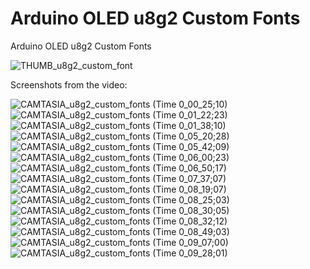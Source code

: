 # Arduino OLED u8g2 Custom Fonts
Arduino OLED u8g2 Custom Fonts



![THUMB_u8g2_custom_font](https://github.com/upiir/u8g2_custom_fonts/assets/117754156/41db457c-50a8-4be3-8894-ad982269bca6)


Screenshots from the video:


![CAMTASIA_u8g2_custom_fonts (Time 0_00_25;10)](https://github.com/upiir/u8g2_custom_fonts/assets/117754156/45d7f8d0-2daf-4bd7-b4b7-2e5c8188556e)
![CAMTASIA_u8g2_custom_fonts (Time 0_01_22;23)](https://github.com/upiir/u8g2_custom_fonts/assets/117754156/1c859408-87dc-4163-bd98-9dc7eea16aca)
![CAMTASIA_u8g2_custom_fonts (Time 0_01_38;10)](https://github.com/upiir/u8g2_custom_fonts/assets/117754156/20349872-082d-46b6-9f84-eaa1245f9c32)
![CAMTASIA_u8g2_custom_fonts (Time 0_05_20;28)](https://github.com/upiir/u8g2_custom_fonts/assets/117754156/b414f8ab-4c43-4cb8-b4af-8d80b8e0b18d)
![CAMTASIA_u8g2_custom_fonts (Time 0_05_42;09)](https://github.com/upiir/u8g2_custom_fonts/assets/117754156/e32b5070-c414-49e1-b8cc-0013636d2644)
![CAMTASIA_u8g2_custom_fonts (Time 0_06_00;23)](https://github.com/upiir/u8g2_custom_fonts/assets/117754156/69cb990d-2c54-4724-8eb6-9b4a6811152e)
![CAMTASIA_u8g2_custom_fonts (Time 0_06_50;17)](https://github.com/upiir/u8g2_custom_fonts/assets/117754156/a4e8f93e-f9fa-4010-8c7d-385820461e61)
![CAMTASIA_u8g2_custom_fonts (Time 0_07_37;07)](https://github.com/upiir/u8g2_custom_fonts/assets/117754156/d9a84d1a-f96b-4f70-9096-3c4adbb06c05)
![CAMTASIA_u8g2_custom_fonts (Time 0_08_19;07)](https://github.com/upiir/u8g2_custom_fonts/assets/117754156/4e1e0a53-954b-4dce-bc0f-fdff2c49196c)
![CAMTASIA_u8g2_custom_fonts (Time 0_08_25;03)](https://github.com/upiir/u8g2_custom_fonts/assets/117754156/e4f0ba6f-3770-4e9b-99ee-05b886d8a704)
![CAMTASIA_u8g2_custom_fonts (Time 0_08_30;05)](https://github.com/upiir/u8g2_custom_fonts/assets/117754156/14bf4915-881f-4e37-968e-0d15880150ec)
![CAMTASIA_u8g2_custom_fonts (Time 0_08_32;12)](https://github.com/upiir/u8g2_custom_fonts/assets/117754156/fa38fa3a-881c-454f-b859-05462e5dc2ad)
![CAMTASIA_u8g2_custom_fonts (Time 0_08_49;03)](https://github.com/upiir/u8g2_custom_fonts/assets/117754156/2ee0505d-181e-4089-b764-bbb5bf6a46e8)
![CAMTASIA_u8g2_custom_fonts (Time 0_09_07;00)](https://github.com/upiir/u8g2_custom_fonts/assets/117754156/9d8e428c-1d48-4741-b442-6c0c76decdf9)
![CAMTASIA_u8g2_custom_fonts (Time 0_09_28;01)](https://github.com/upiir/u8g2_custom_fonts/assets/117754156/6f00709b-a5ec-4bb8-9027-231c6f4dba53)
